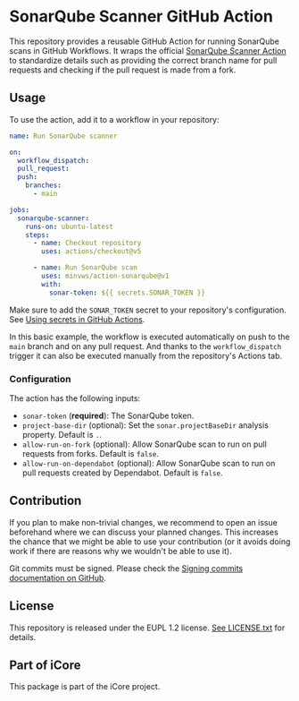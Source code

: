 # SonarQube Scanner GitHub Action

This repository provides a reusable GitHub Action for running SonarQube scans in GitHub Workflows.
It wraps the official [SonarQube Scanner Action](https://github.com/SonarSource/sonarqube-scan-action) to standardize details such as providing the correct branch name for pull requests and checking if the pull request is made from a fork.

## Usage

To use the action, add it to a workflow in your repository:

```yml
name: Run SonarQube scanner

on:
  workflow_dispatch:
  pull_request:
  push:
    branches:
      - main

jobs:
  sonarqube-scanner:
    runs-on: ubuntu-latest
    steps:
      - name: Checkout repository
        uses: actions/checkout@v5

      - name: Run SonarQube scan
        uses: minvws/action-sonarqube@v1
        with:
          sonar-token: ${{ secrets.SONAR_TOKEN }}
```

Make sure to add the `SONAR_TOKEN` secret to your repository's configuration. See [Using secrets in GitHub Actions](https://docs.github.com/en/actions/how-tos/write-workflows/choose-what-workflows-do/use-secrets).

In this basic example, the workflow is executed automatically on push to the `main` branch and on any pull request. And thanks to the `workflow_dispatch` trigger it can also be executed manually from the repository's Actions tab.

### Configuration

The action has the following inputs:

- `sonar-token` (**required**): The SonarQube token.
- `project-base-dir` (optional): Set the `sonar.projectBaseDir` analysis property. Default is `.`.
- `allow-run-on-fork` (optional): Allow SonarQube scan to run on pull requests from forks. Default is `false`.
- `allow-run-on-dependabot` (optional): Allow SonarQube scan to run on pull requests created by Dependabot. Default is `false`.

## Contribution

If you plan to make non-trivial changes, we recommend to open an issue beforehand where we can discuss your planned changes.
This increases the chance that we might be able to use your contribution (or it avoids doing work if there are reasons why we wouldn't be able to use it).

Git commits must be signed. Please check the [Signing commits documentation on GitHub](https://docs.github.com/en/github/authenticating-to-github/signing-commits).

## License

This repository is released under the EUPL 1.2 license. [See LICENSE.txt](./LICENSE.txt) for details.

## Part of iCore

This package is part of the iCore project.
